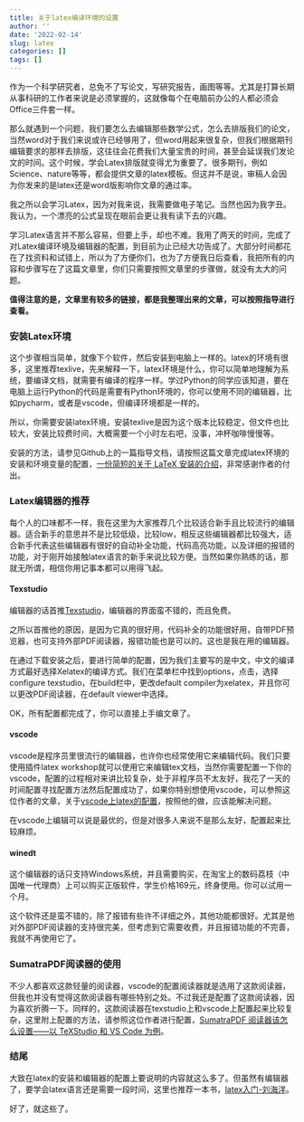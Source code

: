 ```yaml
---
title: 关于latex编译环境的设置
author: ''
date: '2022-02-14'
slug: latex
categories: []
tags: []
---
```


作为一个科学研究者，总免不了写论文，写研究报告，画图等等。尤其是打算长期从事科研的工作者来说是必须掌握的，这就像每个在电脑前办公的人都必须会Office三件套一样。

那么就遇到一个问题，我们要怎么去编辑那些数学公式，怎么去排版我们的论文，当然word对于我们来说或许已经够用了，但word用起来很复杂，但我们根据期刊编辑要求的那样去排版，这往往会花费我们大量宝贵的时间，甚至会延误我们发论文的时间。这个时候，学会Latex排版就变得尤为重要了。很多期刊，例如Science、nature等等，都会提供文章的latex模板。但这并不是说，审稿人会因为你发来的是latex还是word版影响你文章的通过率。

我之所以会学习Latex，因为对我来说，我需要做电子笔记。当然也因为我字丑。我认为，一个漂亮的公式呈现在眼前会更让我有读下去的兴趣。

学习Latex语言并不那么容易，但要上手，却也不难。我用了两天的时间，完成了对Latex编译环境及编辑器的配置，到目前为止已经大功告成了。大部分时间都花在了找资料和试错上，所以为了方便你们，也为了方便我日后查看，我把所有的内容和步骤写在了这篇文章里，你们只需要按照文章里的步骤做，就没有太大的问题。

**值得注意的是，文章里有较多的链接，都是我整理出来的文章，可以按照指导进行查看。**

### 安装Latex环境

这个步骤相当简单，就像下个软件，然后安装到电脑上一样的。latex的环境有很多，这里推荐texlive，先来解释一下，latex环境是什么，你可以简单地理解为系统，要编译文档，就需要有编译的程序一样。学过Python的同学应该知道，要在电脑上运行Python的代码是需要有Python环境的，你可以使用不同的编辑器，比如pycharm，或者是vscode，但编译环境都是一样的。

所以，你需要安装latex环境，安装texlive是因为这个版本比较稳定，但文件也比较大，安装比较费时间，大概需要一个小时左右吧，没事，冲杯咖啡慢慢等。

安装的方法，请参见Github上的一篇指导文档，请按照这篇文章完成latex环境的安装和环境变量的配置，[一份简短的关于 LaTeX 安装的介绍](https://github.com/OsbertWang/install-latex-guide-zh-cn)，非常感谢作者的付出。

### Latex编辑器的推荐

每个人的口味都不一样，我在这里为大家推荐几个比较适合新手且比较流行的编辑器。适合新手的意思并不是比较低级，比较low，相反这些编辑器都比较强大，适合新手代表这些编辑器有很好的自动补全功能，代码高亮功能，以及详细的报错的功能，对于刚开始接触latex语言的新手来说比较方便。当然如果你熟练的话，那就无所谓，相信你用记事本都可以用得飞起。

#### Texstudio

编辑器的话首推[Texstudio](https://www.texstudio.org/)，编辑器的界面蛮不错的，而且免费。

之所以首推他的原因，是因为它真的很好用，代码补全的功能很好用，自带PDF预览器，也可支持外部PDF阅读器，报错功能也是可以的。这也是我在用的编辑器。

在通过下载安装之后，要进行简单的配置，因为我们主要写的是中文，中文的编译方式最好选择Xelatex的编译方式。我们在菜单栏中找到options，点击，选择configure texstudio，在build栏中，更改default compiler为xelatex，并且你可以更改PDF阅读器，在default viewer中选择。

OK，所有配置都完成了，你可以直接上手编文章了。

#### vscode

vscode是程序员里很流行的编辑器，也许你也经常使用它来编辑代码。我们只要使用插件latex workshop就可以使用它来编辑tex文档，当然你需要配置一下你的vscode，配置的过程相对来讲比较复杂，处于非程序员不太友好，我花了一天的时间配置寻找配置方法然后配置成功了，如果你特别想使用vscode，可以参照这位作者的文章，关于[vscode上latex的配置](https://github.com/EthanDeng/vscode-latex)，按照他的做，应该能解决问题。

在vscode上编辑可以说是最优的，但是对很多人来说不是那么友好，配置起来比较麻烦。

#### winedt

这个编辑器的话只支持Windows系统，并且需要购买，在淘宝上的数码荔枝（中国唯一代理商）上可以购买正版软件，学生价格169元，终身使用。你可以试用一个月。

这个软件还是蛮不错的，除了报错有些许不详细之外，其他功能都很好。尤其是他对外部PDF阅读器的支持很完美，但考虑到它需要收费，并且报错功能的不完善，我就不再使用它了。

### SumatraPDF阅读器的使用

不少人都喜欢这款轻量的阅读器，vscode的配置阅读器就是选用了这款阅读器，但我也并没有觉得这款阅读器有哪些特别之处。不过我还是配置了这款阅读器，因为喜欢折腾一下。同样的，这款阅读器在texstudio上和vscode上配置起来比较复杂，这里附上配置的方法，请参照这位作者进行配置，[SumatraPDF 阅读器该怎么设置——以 TeXStudio 和 VS Code 为例](https://wenda.latexstudio.net/article-5055.html)。

### 结尾

大致在latex的安装和编辑器的配置上要说明的内容就这么多了。但虽然有编辑器了，要学会latex语言还是需要一段时间，这里也推荐一本书，[latex入门-刘海洋](https://github.com/wuzhouhui/misc/blob/master/LaTeX%E5%85%A5%E9%97%A8%20%E5%88%98%E6%B5%B7%E6%B4%8B.pdf)。

好了，就这些了。

